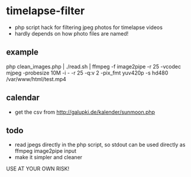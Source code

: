 # timelapse-filter
* php script hack for filtering jpeg photos for timelapse videos
* hardly depends on how photo files are named!

## example
 php clean_images.php | ./read.sh | ffmpeg -f image2pipe -r 25 -vcodec mjpeg -probesize 10M -i - -r 25 -q:v 2 -pix_fmt yuv420p -s hd480 /var/www/html/test.mp4

## calendar
* get the csv from http://galupki.de/kalender/sunmoon.php

## todo
* read jpegs directly in the php script, so stdout can be used directly as ffmpeg image2pipe input
* make it simpler and cleaner


USE AT YOUR OWN RISK!
